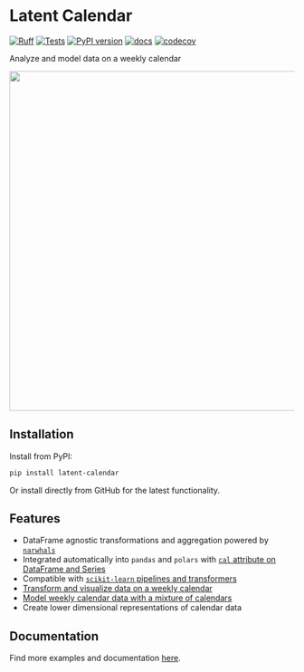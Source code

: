 # Latent Calendar

[![Ruff](https://img.shields.io/endpoint?url=https://raw.githubusercontent.com/astral-sh/ruff/main/assets/badge/v2.json)](https://github.com/astral-sh/ruff)
[![Tests](https://github.com/williambdean/latent-calendar/actions/workflows/tests.yml/badge.svg)](https://github.com/williambdean/latent-calendar/actions/workflows/tests.yml)
[![PyPI version](https://badge.fury.io/py/latent-calendar.svg)](https://badge.fury.io/py/latent-calendar)
[![docs](https://github.com/williambdean/latent-calendar/actions/workflows/docs.yml/badge.svg)](https://williambdean.github.io/latent-calendar/)
[![codecov](https://codecov.io/gh/williambdean/latent-calendar/graph/badge.svg?token=WN7MMJPZ1S)](https://codecov.io/gh/williambdean/latent-calendar)

Analyze and model data on a weekly calendar

<img src="./docs/images/quick-start.png" width="600" />

## Installation

Install from PyPI:

```bash
pip install latent-calendar
```

Or install directly from GitHub for the latest functionality.

## Features

- DataFrame agnostic transformations and aggregation powered by [`narwhals`](https://narwhals-dev.github.io/narwhals/)
- Integrated automatically into `pandas` and `polars` with [`cal` attribute on DataFrame and Series](https://williambdean.github.io/latent-calendar/modules/extensions)
- Compatible with [`scikit-learn` pipelines and transformers](https://williambdean.github.io/latent-calendar/examples/model/sklearn-compat)
- [Transform and visualize data on a weekly calendar](https://williambdean.github.io/latent-calendar/examples/cal-attribute)
- [Model weekly calendar data with a mixture of calendars](https://williambdean.github.io/latent-calendar/methodology)
- Create lower dimensional representations of calendar data

## Documentation

Find more examples and documentation [here](https://williambdean.github.io/latent-calendar/).

